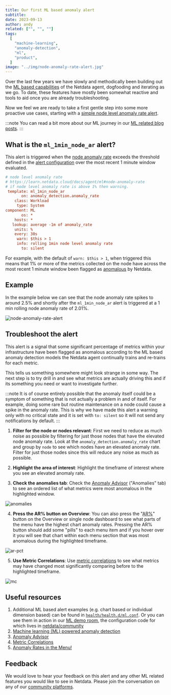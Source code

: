 ```yaml
---
title: Our first ML based anomaly alert
subtitle: 
date: 2023-09-13
author: andy
related: ["", "", ""]
tags: 
  [
    "machine-learning",
    "anomaly-detection",
    "ml",
    "product",
  ]
image: "../img/node-anomaly-rate-alert.jpg"
---
```

Over the last few years we have slowly and methodically been building out the [ML based capabilities](https://learn.netdata.cloud/docs/ml-and-troubleshooting/) of the Netdata agent, dogfooding and iterating as we go. To date, these features have mostly been somewhat reactive and tools to aid once you are already troubleshooting.

Now we feel we are ready to take a first gentle step into some more proactive use cases, starting with a [simple node level anomaly rate alert](https://github.com/netdata/netdata/pull/14687).



:::note
You can read a bit more about our ML journey in our [ML related blog posts](https://blog.netdata.cloud/tags/machine-learning/).
:::



## What is the `ml_1min_node_ar` alert?

This alert is triggered when the [node anomaly rate](https://learn.netdata.cloud/docs/ml-and-troubleshooting/machine-learning-ml-powered-anomaly-detection#node-anomaly-rate) exceeds the threshold defined in the [alert configuration](https://github.com/netdata/netdata/blob/master/health/health.d/ml.conf) over the most recent 1 minute window evaluated.

```ini title='health/health.d/ml.conf'
# node level anomaly rate
# https://learn.netdata.cloud/docs/agent/ml#node-anomaly-rate
# if node level anomaly rate is above 1% then warning.
 template: ml_1min_node_ar
       on: anomaly_detection.anomaly_rate
    class: Workload
     type: System
component: ML
       os: *
    hosts: *
   lookup: average -1m of anomaly_rate
    units: %
    every: 30s
     warn: $this > 1
     info: rolling 1min node level anomaly rate
       to: silent
```

For example, with the default of `warn: $this > 1`, when triggered this means that 1% or more of the metrics collected on the node have across the most recent 1 minute window been flagged as [anomalous](https://learn.netdata.cloud/docs/ml-and-troubleshooting/machine-learning-ml-powered-anomaly-detection) by Netdata.

## Example

In the example below we can see that the node anomaly rate spikes to around 2.5% and shortly after the `ml_1min_node_ar` alert is triggered at a 1 min rolling node anomaly rate of 2.01%.

![node-anomaly-rate-alert](.././img/node-anomaly-rate-alert.jpg)

## Troubleshoot the alert

This alert is a signal that some significant percentage of metrics within your infrastructure have been flagged as anomalous according to the ML based anomaly detection models the Netdata agent continually trains and re-trains for each metric.

This tells us something somewhere might look strange in some way. The next step is to try drill in and see what metrics are actually driving this and if its something you need or want to investigate further.

:::note
It is of course entirely possible that the anomaly itself could be a symptom of something that is not actually a problem in and of itself. For example, doing some rare but routine maintenance on a node could cause a spike in the anomaly rate. This is why we have made this alert a warning only with no critical state and it is set with `to: silent` so it will not send any notifications by default.
:::

1. **Filter for the node or nodes relevant**: First we need to reduce as much noise as possible by filtering for just those nodes that have the elevated node anomaly rate. Look at the `anomaly_detection.anomaly_rate` chart and group by `node` to see which nodes have an elevated anomaly rate. Filter for just those nodes since this will reduce any noise as much as possible.

2. **Highlight the area of interest**: Highlight the timeframe of interest where you see an elevated anomaly rate.

3. **Check the anomalies tab**: Check the [Anomaly Advisor](https://learn.netdata.cloud/docs/ml-and-troubleshooting/anomaly-advisor) ("Anomalies" tab) to see an ordered list of what metrics were most anomalous in the highlighted window.

![anomalies](.././img/anomalies.jpg)

4. **Press the AR% button on Overview**: You can also press the "[AR%](https://blog.netdata.cloud/anomaly-rates-in-the-menu/)" button on the Overview or single node dashboard to see what parts of the menu have the highest chart anomaly rates. Pressing the AR% button should add some "pills" to each menu item and if you hover over it you will see that chart within each menu section that was most anomalous during the highlighted timeframe.

![ar-pct](.././img/ar-pct.jpg)

5. **Use Metric Correlations**: Use [metric correlations](https://learn.netdata.cloud/docs/ml-and-troubleshooting/metric-correlations) to see what metrics may have changed most significantly comparing before to the highlighted timeframe.

![mc](.././img/mc.jpg)

## Useful resources

1. Additional ML based alert examples (e.g. chart based or individual dimension based) can be found in [`health/health.d/ml.conf`](https://github.com/netdata/netdata/blob/master/health/health.d/ml.conf). Or you can see them in action in our [ML demo room](https://app.netdata.cloud/spaces/netdata-demo/rooms/machine-learning/alerts), the configuration code for which lives in [netdata/community](https://github.com/netdata/community/blob/main/configuration-management/ansible-ml-demo/templates/netdata/health.d/ml.conf.j2)
1. [Machine learning (ML) powered anomaly detection](https://learn.netdata.cloud/docs/ml-and-troubleshooting/machine-learning-ml-powered-anomaly-detection)
1. [Anomaly Advisor](https://learn.netdata.cloud/docs/ml-and-troubleshooting/anomaly-advisor)
1. [Metric Correlations](https://learn.netdata.cloud/docs/ml-and-troubleshooting/metric-correlations)
1. [Anomaly Rates in the Menu!](https://blog.netdata.cloud/anomaly-rates-in-the-menu/)

## Feedback

We would love to hear your feedback on this alert and any other ML related features you would like to see in Netdata. Please join the conversation on any of our [community platforms](https://www.netdata.cloud/community).
